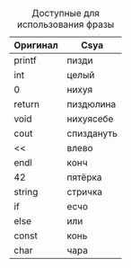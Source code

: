 <table>
  <caption>Доступные для использования фразы</caption>
  <thead>
    <tr>
      <th>Оригинал</th>
      <th>Csya</th>
    </tr>
  </thead>
  <tbody>
    <tr>
      <td>printf</td>
      <td>пизди</td>
    </tr>
    <tr>
      <td>int</td>
      <td>целый</td>
    </tr>
    <tr>
      <td>0</td>
      <td>нихуя</td>
    </tr>
    <tr>
      <td>return</td>
      <td>пиздюлина</td>
    </tr>
    <tr>
      <td>void</td>
      <td>нихуясебе</td>
    </tr>
    <tr>
      <td>cout</td>
      <td>спиздануть</td>
    </tr>
    <tr>
      <td><<</td>
      <td>влево</td>
    </tr>
    <tr>
      <td>endl</td>
      <td>конч</td>
    </tr>
    <tr>
      <td>42</td>
      <td>пятёрка</td>
    </tr>
    <tr>
      <td>string</td>
      <td>стричка</td>
    </tr>
    <tr>
      <td>if</td>
      <td>есчо</td>
    </tr>
    <tr>
      <td>else</td>
      <td>или</td>
    </tr>
    <tr>
      <td>const</td>
      <td>конь</td>
    </tr>
    <tr>
      <td>char</td>
      <td>чара</td>
    </tr>
  </tbody>
</table>
